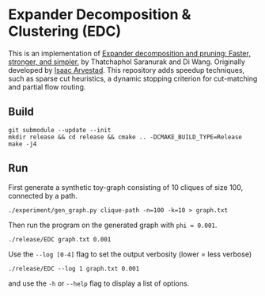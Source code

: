 # Expander Decomposition & Clustering (EDC)

This is an implementation of [Expander decomposition and pruning: Faster, stronger, and simpler.](https://arxiv.org/pdf/1812.08958.pdf) by Thatchaphol Saranurak and Di Wang.
Originally developed by [Isaac Arvestad](https://github.com/isaacarvestad).
This repository adds speedup techniques, such as sparse cut heuristics, a dynamic stopping criterion for cut-matching and partial flow routing. 

## Build

``` shell
git submodule --update --init
mkdir release && cd release && cmake .. -DCMAKE_BUILD_TYPE=Release
make -j4
```

## Run

First generate a synthetic toy-graph consisting of 10 cliques of size 100, connected by a path.

``` shell
./experiment/gen_graph.py clique-path -n=100 -k=10 > graph.txt
```

Then run the program on the generated graph with ```phi = 0.001```.

``` shell
./release/EDC graph.txt 0.001
```

Use the ```--log [0-4]``` flag to set the output verbosity (lower = less verbose)
``` shell
./release/EDC --log 1 graph.txt 0.001
```

and use the ```-h``` or ```--help``` flag to display a list of options.
